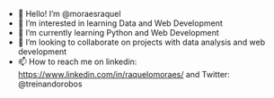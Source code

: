 - 👋 Hello! I’m @moraesraquel
- 👀 I’m interested in learning Data and Web Development
- 🌱 I’m currently learning Python and Web Development
- 💞️ I’m looking to collaborate on projects with data analysis and web development
- 📫 How to reach me on linkedin:  https://www.linkedin.com/in/raquelomoraes/ and Twitter: @treinandorobos

<!---
moraesraquel/moraesraquel is a ✨ special ✨ repository because its `README.md` (this file) appears on your GitHub profile.
You can click the Preview link to take a look at your changes.
--->
